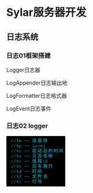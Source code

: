 # Sylar服务器开发

## 日志系统

### 日志01框架搭建

Logger日志器

LogAppender日志输出地

LogFormatter日志格式器

LogEvent日志事件

### 日志02 logger

![image-20230520000615024](CPP/image-20230520000615024.png)

